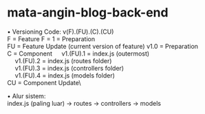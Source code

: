 # mata-angin-blog-back-end

• Versioning Code:
v(F).(FU).(C).(CU)\
F = Feature
  F = 1 = Preparation\
FU = Feature Update (current version of feature)
  v1.0 = Preparation\
C = Component
  v1.(FU).1 = index.js (outermost)\
  v1.(FU).2 = index.js (routes folder)\
  v1.(FU).3 = index.js (controllers folder)\
  v1.(FU).4 = index.js (models folder)\
CU = Component Update\

• Alur sistem:\
index.js (paling luar) -> routes -> controllers -> models

